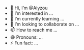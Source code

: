 - 👋 Hi, I’m @Aiyzou
- 👀 I’m interested in ...
- 🌱 I’m currently learning ...
- 💞️ I’m looking to collaborate on ...
- 📫 How to reach me ...
- 😄 Pronouns: ...
- ⚡ Fun fact: ...

<!---
Aiyzou/Aiyzou is a ✨ special ✨ repository because its `README.md` (this file) appears on your GitHub profile.
You can click the Preview link to take a look at your changes.
--->
